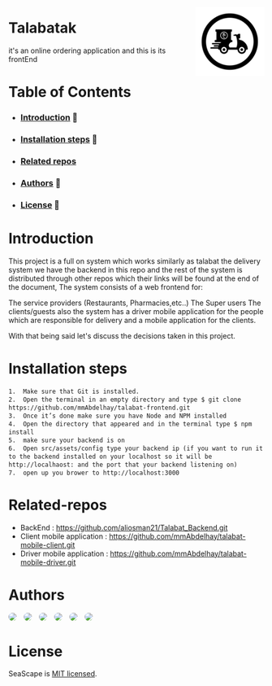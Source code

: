 <img src="./public/logo.png" align="right" width="27%" style="margin-top:15px"/>

# Talabatak

it's an online ordering application and this is its frontEnd

# Table of Contents

- ### [Introduction](#Introduction) :microphone:
- ### [Installation steps](#Getting-Started) :memo:
- ### [Related repos](#Related-Repos)
- ### [Authors](#Authors) :thinking:
- ### [License](#License) :closed_book:

# Introduction

This project is a full on system which works similarly as talabat the delivery system we have the backend in this repo and the rest of the system is distributed through other repos which their links will be found at the end of the document, The system consists of a web frontend for:

The service providers (Restaurants, Pharmacies,etc..)
The Super users
The clients/guests
also the system has a driver mobile application for the people which are responsible for delivery and a mobile application for the clients.

With that being said let's discuss the decisions taken in this project.

# Installation steps

    1.	Make sure that Git is installed.
    2.	Open the terminal in an empty directory and type $ git clone https://github.com/mmAbdelhay/talabat-frontend.git
    3.	Once it’s done make sure you have Node and NPM installed
    4.	Open the directory that appeared and in the terminal type $ npm install
    5.	make sure your backend is on
    6.	Open src/assets/config type your backend ip (if you want to run it to the backend installed on your localhost so it will be http://localhaost: and the port that your backend listening on)
    7.	open up you brower to http://localhost:3000

# Related-repos

- BackEnd : https://github.com/aliosman21/Talabat_Backend.git
- Client mobile application : https://github.com/mmAbdelhay/talabat-mobile-client.git
- Driver mobile application : https://github.com/mmAbdelhay/talabat-mobile-driver.git

# Authors

<a href="https://github.com/aliosman21"><img src="https://github.com/aliosman21.png" width="7%" style="border-radius:50%;margin-right:10px;" /></a>
<a href="https://github.com/mmAbdelhay"><img src="https://github.com/mmAbdelhay.png" width="7%" style="border-radius:50%;margin-right:10px;" /></a>
<a href="https://github.com/karim-arafa"><img src="https://github.com/karim-arafa.png" width="7%" style="border-radius:50%;margin-right:10px;" /></a>
<a href="https://github.com/youssefshaban"><img src="https://github.com/youssefshaban.png" width="7%" style="border-radius:50%;margin-right:10px;" /></a>
<a href="https://github.com/ibrahimHesham"><img src="https://github.com/ibrahimHesham.png" width="7%" style="border-radius:50%;margin-right:10px;" /></a>
<a href="https://github.com/ali-khaled-ali"><img src="https://github.com/ali-khaled-ali.png" width="7%" style="border-radius:50%;margin-right:10px;" /></a>

# License

SeaScape is [MIT licensed](./LICENSE).
